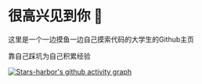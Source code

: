 # 很高兴见到你 👋

这里是一个一边摸鱼一边自己摸索代码的大学生的Github主页

靠自己踩坑为自己积累经验

[![Stars-harbor's github activity graph](https://github-readme-activity-graph.vercel.app/graph?username=Stars-harbor&theme=github)](https://github.com/ashutosh00710/github-readme-activity-graph)
